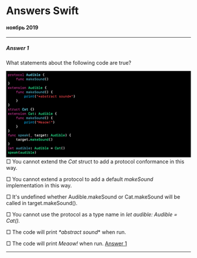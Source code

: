 # Answers Swift
#### ноябрь 2019
---
##### Answer 1
What statements about the following code are true?

![](https://github.com/TOxaREY/Answers_Swift/blob/master/image/Answer_1.png)
□ You cannot extend the  _Cat_  struct to add a protocol conformance in this way.

□ You cannot extend a protocol to add a default  _makeSound_  implementation in this way.

□ It's undefined whether Audible.makeSound or Cat.makeSound will be called in target.makeSound().

□ You cannot use the protocol as a type name in  _let audible: Audible = Cat()._

□ The code will print  _*abstract sound_* when run.

□ The code will print  _Meaow!_  when run.
[Answer 1](https://github.com/TOxaREY/Answers_Swift/blob/master/Answer_1.playground)

---